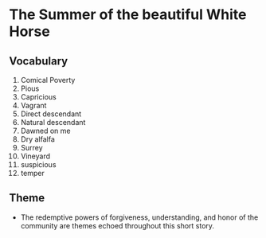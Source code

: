 # The Summer of the beautiful White Horse

## Vocabulary

1. Comical Poverty
2. Pious
3. Capricious
4. Vagrant
5. Direct descendant
6. Natural descendant
7. Dawned on me
8. Dry alfalfa
9. Surrey
10. Vineyard
11. suspicious
12. temper

## Theme

* The redemptive powers of forgiveness, understanding, and honor of the community are themes echoed throughout this short story.
